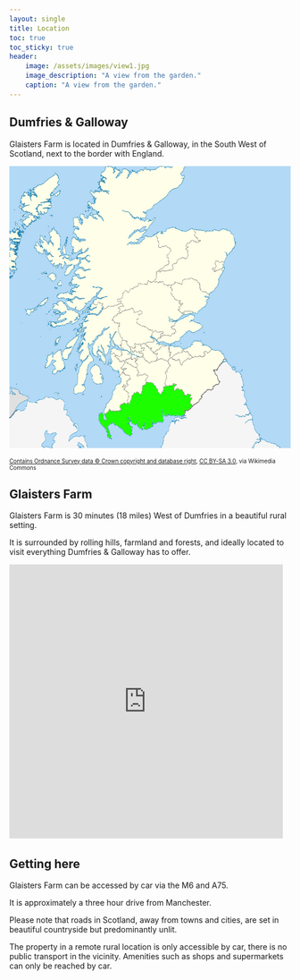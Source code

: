 ```yaml
---
layout: single
title: Location
toc: true
toc_sticky: true
header:
    image: /assets/images/view1.jpg
    image_description: "A view from the garden."
    caption: "A view from the garden."
---
```


## Dumfries & Galloway
Glaisters Farm is located in Dumfries & Galloway, in the South West of Scotland, next to the border with England.

![Location of Dumfries & Galloway](/assets/images/dandg.jpg)
<p style="font-size:10px"><a href="https://commons.wikimedia.org/wiki/File:Scottish_council_areas_2011.svg">Contains Ordnance Survey data © Crown copyright and database right</a>, <a href="https://creativecommons.org/licenses/by-sa/3.0">CC BY-SA 3.0</a>, via Wikimedia Commons</p>

## Glaisters Farm
Glaisters Farm is 30 minutes (18 miles) West of Dumfries in a beautiful rural setting.

It is surrounded by rolling hills, farmland and forests, and ideally located to visit everything Dumfries & Galloway has to offer.

<iframe src="https://www.google.com/maps/embed?pb=!1m18!1m12!1m3!1d584854.7174773385!2d-4.171116003214521!3d55.067939823779135!2m3!1f0!2f0!3f0!3m2!1i1024!2i768!4f13.1!3m3!1m2!1s0x4862b098a2e191d3%3A0xf6ed72c932b2e2a9!2sDumfries%2C%20UK!5e0!3m2!1sen!2sus!4v1614444690828!5m2!1sen!2sus" width="490" height="490" style="border:0;" allowfullscreen="" loading="lazy"></iframe>

## Getting here

Glaisters Farm can be accessed by car via the M6 and A75.

It is approximately a three hour drive from Manchester.

Please note that roads in Scotland, away from towns and cities, are set in beautiful countryside but predominantly unlit.

The property in a remote rural location is only accessible by car, there is no public transport in the vicinity. Amenities such as shops and supermarkets can only be reached by car.

